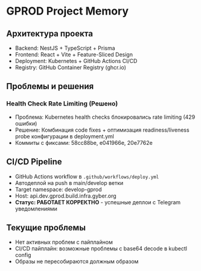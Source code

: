 # GPROD Project Memory

## Архитектура проекта
- Backend: NestJS + TypeScript + Prisma
- Frontend: React + Vite + Feature-Sliced Design
- Deployment: Kubernetes + GitHub Actions CI/CD
- Registry: GitHub Container Registry (ghcr.io)

## Проблемы и решения
### Health Check Rate Limiting (Решено)
- Проблема: Kubernetes health checks блокировались rate limiting (429 ошибки)
- Решение: Комбинация code fixes + оптимизация readiness/liveness probe конфигурации в deployment.yml
- Коммиты с фиксами: 58cc88be, e041966e, 20e7762e

## CI/CD Pipeline
- GitHub Actions workflow в `.github/workflows/deploy.yml`
- Автодеплой на push в main/develop ветки
- Target namespace: develop-gprod
- Host: api.dev.gprod.build.infra.gyber.org
- **Статус: РАБОТАЕТ КОРРЕКТНО** - успешные деплои с Telegram уведомлениями

## Текущие проблемы
- Нет активных проблем с пайплайном
- CI/CD пайплайн: возможные проблемы с base64 decode в kubectl config
- Образы не пересобираются должным образом 